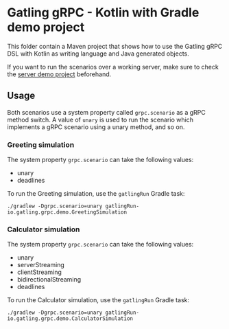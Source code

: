 # Gatling gRPC - Kotlin with Gradle demo project

This folder contain a Maven project that shows how to use the Gatling gRPC DSL with Kotlin as writing language and Java
generated objects.

If you want to run the scenarios over a working server, make sure to check the [server demo project](../../server)
beforehand.

## Usage

Both scenarios use a system property called `grpc.scenario` as a gRPC method switch. A value of `unary` is used to run
the scenario which implements a gRPC scenario using a unary method, and so on.

### Greeting simulation

The system property `grpc.scenario` can take the following values:

- unary
- deadlines

To run the Greeting simulation, use the `gatlingRun` Gradle task:

```console
./gradlew -Dgrpc.scenario=unary gatlingRun-io.gatling.grpc.demo.GreetingSimulation  
```

### Calculator simulation

The system property `grpc.scenario` can take the following values:

- unary
- serverStreaming
- clientStreaming
- bidirectionalStreaming
- deadlines

To run the Calculator simulation, use the `gatlingRun` Gradle task:

```console
./gradlew -Dgrpc.scenario=unary gatlingRun-io.gatling.grpc.demo.CalculatorSimulation  
```
